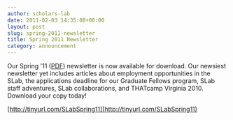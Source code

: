```yaml
---
author: scholars-lab
date: 2011-02-03 14:35:08+00:00
layout: post
slug: spring-2011-newsletter
title: Spring 2011 Newsletter
category: announcement
---
```


Our Spring '11 ([PDF](http://tinyurl.com/SLabSpring11)) newsletter is now available for download. Our newsiest newsletter yet includes articles about employment opportunities in the SLab, the applications deadline for our Graduate Fellows program, SLab staff adventures, SLab collaborations, and THATcamp Virginia 2010. Download your copy today!

[http://tinyurl.com/SLabSpring11](http://tinyurl.com/SLabSpring11)
